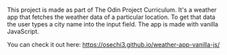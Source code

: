 This project is made as part of The Odin Project Curriculum. It's a weather app that fetches the weather data of a particular location. To get that data the user types a city name into the input field. The app is made with vanilla JavaScript.

You can check it out here: https://osechi3.github.io/weather-app-vanilla-js/